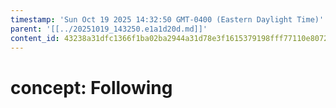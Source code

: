 ```yaml
---
timestamp: 'Sun Oct 19 2025 14:32:50 GMT-0400 (Eastern Daylight Time)'
parent: '[[../20251019_143250.e1a1d20d.md]]'
content_id: 43238a31dfc1366f1ba02ba2944a31d78e3f1615379198fff77110e8072a5d2b
---
```


# concept: Following
